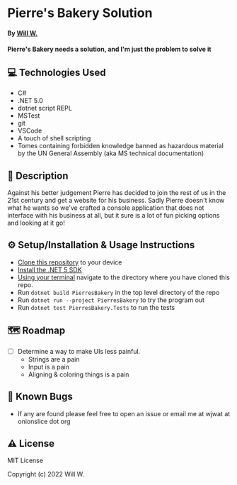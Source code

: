 # Pierre's Bakery Solution

#### By [Will W.](https://wjwat.com/)

#### Pierre's Bakery needs a solution, and I'm just the problem to solve it

## :computer: Technologies Used

* C#
* .NET 5.0
* dotnet script REPL
* MSTest
* git
* VSCode
* A touch of shell scripting
* Tomes containing forbidden knowledge banned as hazardous material by the UN General Assembly (aka MS technical documentation)

## :memo: Description

Against his better judgement Pierre has decided to join the rest of us in the 21st century and get a website for his business. Sadly Pierre doesn't know what he wants so we've crafted a console application that does not interface with his business at all, but it sure is a lot of fun picking options and looking at it go!

## :gear: Setup/Installation & Usage Instructions

- [Clone this
  repository](https://docs.github.com/en/repositories/creating-and-managing-repositories/cloning-a-repository)
  to your device
- [Install the .NET 5 SDK](https://www.learnhowtoprogram.com/c-and-net/getting-started-with-c/installing-c-and-net)
- [Using your
  terminal](https://www.freecodecamp.org/news/how-you-can-be-more-productive-right-now-using-bash-29a976fb1ab4/)
  navigate to the directory where you have cloned this repo.
- Run `dotnet build PierresBakery` in the top level directory of the repo
- Run `dotnet run --project PierresBakery` to try the program out
- Run `dotnet test PierresBakery.Tests` to run the tests

## :world_map: Roadmap

* [ ] Determine a way to make UIs less painful.
  * Strings are a pain
  * Input is a pain
  * Aligning & coloring things is a pain

## :lady_beetle: Known Bugs

* If any are found please feel free to open an issue or email me at wjwat at
  onionslice dot org

## :warning: License

MIT License

Copyright (c) 2022 Will W.
